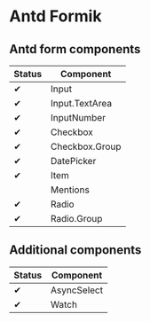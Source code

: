# Antd Formik

## Antd form components

| Status   | Component      |
| -------- | -------------- |
| &#10004; | Input          |
| &#10004; | Input.TextArea |
| &#10004; | InputNumber    |
| &#10004; | Checkbox       |
| &#10004; | Checkbox.Group |
| &#10004; | DatePicker     |
| &#10004; | Item           |
|          | Mentions       |
| &#10004; | Radio          |
| &#10004; | Radio.Group    |

## Additional components

| Status   | Component   |
| -------- | ----------- |
| &#10004; | AsyncSelect |
| &#10004; | Watch       |
